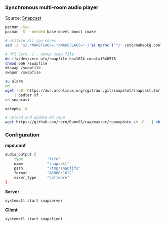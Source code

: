 ### Synchronous multi-room audio player
Source: [Snapcast](https://github.com/badaix/snapcast)
```sh
pacman -Syu
pacman -S --needed base-devel boost cmake

# utilize all cpu cores
sed -i 's/.*MAKEFLAGS=.*/MAKEFLAGS="-j'$( nproc )'"/' /etc/makepkg.conf

# RPi Zero, 1 - setup swap file
dd if=/dev/zero of=/swapfile bs=1024 count=1048576
chmod 666 /swapfile
mkswap /swapfile
swapon /swapfile

su alarm
cd
wget -qO- https://aur.archlinux.org/cgit/aur.git/snapshot/snapcast.tar.gz \
    | bsdtar xf -
cd snapcast

makepkg -A

# upload and update RR repo
wget https://github.com/rern/RuneOS/raw/master/repoupdate.sh -O - | sh
```
### Configuration
**mpd.conf**
```sh
audio_output {
	type           "fifo"
	name           "snapcast"
	path           "/tmp/snapfifo"
	format         "48000:16:2"
	mixer_type     "software"
}
```
**Server**
```sh
systemctl start snapserver
```
**Client**
```sh
systemctl start snapclient
```
